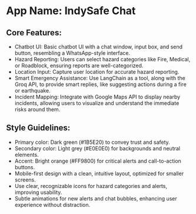 # **App Name**: IndySafe Chat

## Core Features:

- Chatbot UI: Basic chatbot UI with a chat window, input box, and send button, resembling a WhatsApp-style interface.
- Hazard Reporting: Users can select hazard categories like Fire, Medical, or Roadblock, ensuring reports are well-categorized.
- Location Input: Capture user location for accurate hazard reporting.
- Smart Emergency Assistance: Use LangChain as a tool, along with the Groq API, to provide smart replies, like suggesting actions during a fire or earthquake.
- Incident Mapping: Integrate with Google Maps API to display nearby incidents, allowing users to visualize and understand the immediate risks around them.

## Style Guidelines:

- Primary color: Dark green (#1B5E20) to convey trust and safety.
- Secondary color: Light grey (#E0E0E0) for backgrounds and neutral elements.
- Accent: Bright orange (#FF9800) for critical alerts and call-to-action buttons.
- Mobile-first design with a clean, intuitive layout, optimized for smaller screens.
- Use clear, recognizable icons for hazard categories and alerts, improving usability.
- Subtle animations for new alerts and chat bubbles, enhancing user experience without distraction.